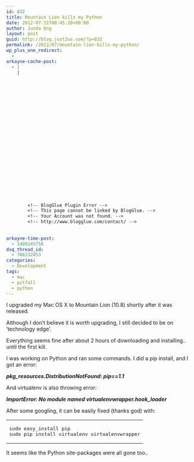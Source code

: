 ```yaml
---
id: 832
title: Mountain Lion kills my Python
date: 2012-07-31T08:45:28+00:00
author: Junda Ong
layout: post
guid: http://blog.just2us.com/?p=832
permalink: /2012/07/mountain-lion-kills-my-python/
wp_plus_one_redirect:
  - 
arkayne-cache-post:
  - |
    |
        
        
        
        
        
        
        
        
        
        
        
        
        
        
        
        
        
        
        
        
        
        
        
        <!-- BlogGlue Plugin Error -->
        <!-- This page cannot be linked by BlogGlue. -->
        <!-- Your Account was not found. -->
        <!-- http://www.blogglue.com/contact/ -->
        
        
arkayne-time-post:
  - 1400245758
dsq_thread_id:
  - 786232453
categories:
  - Development
tags:
  - mac
  - pitfall
  - python
---
```

I upgraded my Mac OS X to Mountain Lion (10.8) shortly after it was released.

Although I don&#8217;t believe it is worth upgrading, I still decided to be on &#8216;technology edge&#8217;.

Everything seems fine after about 2 hours of downloading and installing.. until the first kill.

I was working on Python and ran some commands. I did a pip install, and I got an error:

**<cite class="aligncenter">pkg_resources.DistributionNotFound: pip==1.1</cite>**

And virtualenv is also throwing error:

**<cite class="aligncenter">ImportError: No module named virtualenvwrapper.hook_loader</cite>**

After some googling, it can be easily fixed (thanks god) with:

<div class="wp_syntax">
  <table>
    <tr>
      <td class="code">
        <pre class="shell" style="font-family:monospace;">sudo easy_install pip
sudo pip install virtualenv virtualenvwrapper</pre>
      </td>
    </tr>
  </table>
</div>

It seems like the Python site-packages were all gone too..

<div style="font-size:0px;height:0px;line-height:0px;margin:0;padding:0;clear:both">
</div>